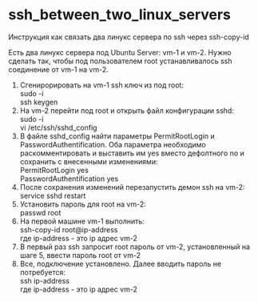 # ssh_between_two_linux_servers
Инструкция как связать два линукс сервера по ssh через ssh-copy-id

Есть два линукс сервера под Ubuntu Server: vm-1 и vm-2. Нужно сделать так, чтобы под пользователем root устанавливалось ssh соединение от vm-1 на vm-2.
1. Сгенирорировать на vm-1 ssh ключ из под root:<br>
sudo -i<br>
ssh keygen
2. На vm-2 перейти под root и открыть файл конфигурации sshd:<br>
sudo -i<br>
vi /etc/ssh/sshd_config
3. В файле sshd_config найти параметры PermitRootLogin и PasswordAuthentification. Оба параметра необходимо раскомментировать и выставить им yes вместо дефолтного no и сохранить с внесенными изменениями:<br>
PermitRootLogin yes<br>
PasswordAuthentification yes
4. После сохранения изменений перезапустить демон ssh на vm-2:<br>
service sshd restart
5. Установить пароль для root на vm-2:<br>
passwd root
6. На первой машине vm-1 выполнить:<br>
ssh-copy-id root@ip-address<br>
где ip-address - это ip адрес vm-2
7. В первый раз ssh запросит root пароль от vm-2, установленный на шаге 5, ввести пароль root от vm-2
8. Все, подключение установлено. Далее вводить пароль не потребуется:<br>
ssh ip-address<br>
где ip-address - это ip адрес vm-2
